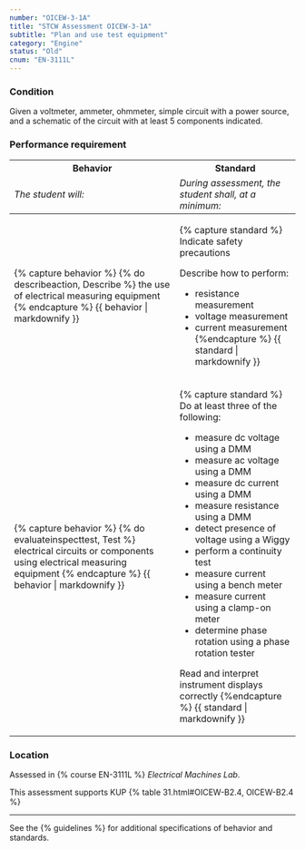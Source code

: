 ```yaml
---
number: "OICEW-3-1A"
title: "STCW Assessment OICEW-3-1A"
subtitle: "Plan and use test equipment"
category: "Engine"
status: "Old"
cnum: "EN-3111L"
---
```

### Condition

Given a voltmeter, ammeter, ohmmeter, simple circuit with a power source, and a schematic of the circuit with at least 5 components indicated.

### Performance requirement 

<table width='100%' class='Guidelines'>
 <thead>
 <tr>
     <th class='thirty'>Behavior</th>
     <th class='seventy'>Standard</th>
 </tr>
 <tr>
     <td><em>The student will:</em></td>
     <td><em>During assessment, the student shall, at a minimum:</em></td>
 </tr>
 </thead>
 <tbody>
 

<tr><td>

{% capture behavior %}
{% do describeaction, Describe %} the use of electrical measuring equipment
{% endcapture %}
{{ behavior | markdownify }}

</td><td>

{% capture standard %}
Indicate safety precautions

Describe how to perform:

  * resistance measurement
  * voltage measurement
  * current measurement
{%endcapture %}
{{ standard | markdownify }}

</td></tr>



<tr><td>

{% capture behavior %}
{% do evaluateinspecttest, Test %} electrical circuits or components using electrical measuring equipment
{% endcapture %}
{{ behavior | markdownify }}

</td><td>

{% capture standard %}
Do at least three of the following:

  * measure dc voltage using a DMM
  * measure ac voltage using a DMM
  * measure dc current using a DMM
  * measure resistance using a DMM
  * detect presence of voltage using a Wiggy
  * perform a continuity test
  * measure current using a bench meter
  * measure current using a clamp-on meter
  * determine phase rotation using a phase rotation tester

Read and interpret instrument displays correctly
{%endcapture %}
{{ standard | markdownify }}

</td></tr>



 </tbody>
 </table>

### Location

Assessed in  {% course  EN-3111L %}  *Electrical Machines Lab*.

This assessment supports KUP {% table 31.html#OICEW-B2.4, OICEW-B2.4 %}

***



See the {% guidelines %} for additional specifications of behavior and standards.